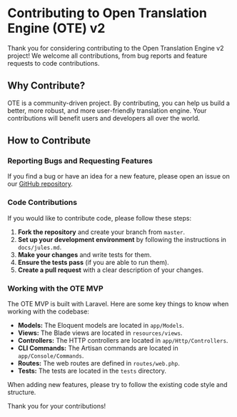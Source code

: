 # Contributing to Open Translation Engine (OTE) v2

Thank you for considering contributing to the Open Translation Engine v2 project! We welcome all contributions, from bug reports and feature requests to code contributions.

## Why Contribute?

OTE is a community-driven project. By contributing, you can help us build a better, more robust, and more user-friendly translation engine. Your contributions will benefit users and developers all over the world.

## How to Contribute

### Reporting Bugs and Requesting Features

If you find a bug or have an idea for a new feature, please open an issue on our [GitHub repository](https://github.com/attogram/ote/issues).

### Code Contributions

If you would like to contribute code, please follow these steps:

1.  **Fork the repository** and create your branch from `master`.
2.  **Set up your development environment** by following the instructions in `docs/jules.md`.
3.  **Make your changes** and write tests for them.
4.  **Ensure the tests pass** (if you are able to run them).
5.  **Create a pull request** with a clear description of your changes.

### Working with the OTE MVP

The OTE MVP is built with Laravel. Here are some key things to know when working with the codebase:

*   **Models:** The Eloquent models are located in `app/Models`.
*   **Views:** The Blade views are located in `resources/views`.
*   **Controllers:** The HTTP controllers are located in `app/Http/Controllers`.
*   **CLI Commands:** The Artisan commands are located in `app/Console/Commands`.
*   **Routes:** The web routes are defined in `routes/web.php`.
*   **Tests:** The tests are located in the `tests` directory.

When adding new features, please try to follow the existing code style and structure.

Thank you for your contributions!

